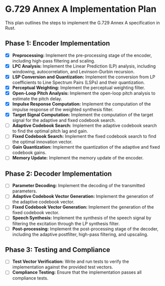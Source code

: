 # G.729 Annex A Implementation Plan

This plan outlines the steps to implement the G.729 Annex A specification in Rust.

## Phase 1: Encoder Implementation

- [x] **Preprocessing:** Implement the pre-processing stage of the encoder, including high-pass filtering and scaling.
- [x] **LPC Analysis:** Implement the Linear Prediction (LP) analysis, including windowing, autocorrelation, and Levinson-Durbin recursion.
- [x] **LSP Conversion and Quantization:** Implement the conversion from LP coefficients to Line Spectrum Pairs (LSPs) and their quantization.
- [x] **Perceptual Weighting:** Implement the perceptual weighting filter.
- [x] **Open-Loop Pitch Analysis:** Implement the open-loop pitch analysis to estimate the pitch delay.
- [x] **Impulse Response Computation:** Implement the computation of the impulse response of the weighted synthesis filter.
- [x] **Target Signal Computation:** Implement the computation of the target signal for the adaptive and fixed codebook search.
- [ ] **Adaptive Codebook Search:** Implement the adaptive codebook search to find the optimal pitch lag and gain.
- [ ] **Fixed Codebook Search:** Implement the fixed codebook search to find the optimal innovation vector.
- [ ] **Gain Quantization:** Implement the quantization of the adaptive and fixed codebook gains.
- [ ] **Memory Update:** Implement the memory update of the encoder.

## Phase 2: Decoder Implementation

- [ ] **Parameter Decoding:** Implement the decoding of the transmitted parameters.
- [ ] **Adaptive Codebook Vector Generation:** Implement the generation of the adaptive codebook vector.
- [ ] **Fixed Codebook Vector Generation:** Implement the generation of the fixed codebook vector.
- [ ] **Speech Synthesis:** Implement the synthesis of the speech signal by filtering the excitation through the LP synthesis filter.
- [ ] **Post-processing:** Implement the post-processing stage of the decoder, including the adaptive postfilter, high-pass filtering, and upscaling.

## Phase 3: Testing and Compliance

- [ ] **Test Vector Verification:** Write and run tests to verify the implementation against the provided test vectors.
- [ ] **Compliance Testing:** Ensure that the implementation passes all compliance tests.
